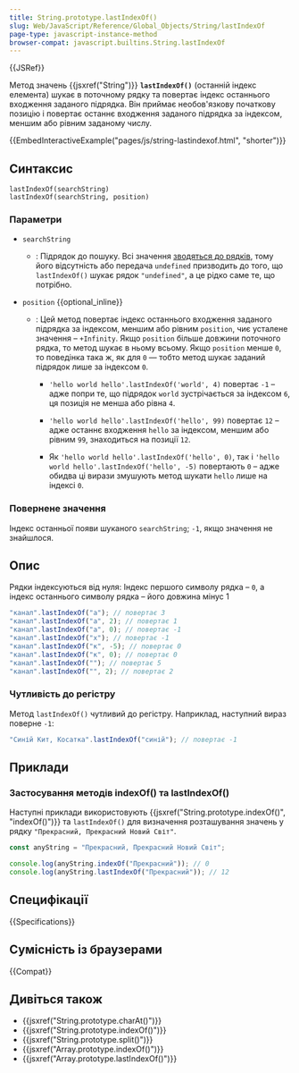 ```yaml
---
title: String.prototype.lastIndexOf()
slug: Web/JavaScript/Reference/Global_Objects/String/lastIndexOf
page-type: javascript-instance-method
browser-compat: javascript.builtins.String.lastIndexOf
---
```


{{JSRef}}

Метод значень {{jsxref("String")}} **`lastIndexOf()`** (останній індекс елемента) шукає в поточному рядку та повертає індекс останнього входження заданого підрядка. Він приймає необов'язкову початкову позицію і повертає останнє входження заданого підрядка за індексом, меншим або рівним заданому числу.

{{EmbedInteractiveExample("pages/js/string-lastindexof.html", "shorter")}}

## Синтаксис

```js-nolint
lastIndexOf(searchString)
lastIndexOf(searchString, position)
```

### Параметри

- `searchString`

  - : Підрядок до пошуку. Всі значення [зводяться до рядків](/uk/docs/Web/JavaScript/Reference/Global_Objects/String#zvedennia-do-riadka), тому його відсутність або передача `undefined` призводить до того, що `lastIndexOf()` шукає рядок `"undefined"`, а це рідко саме те, що потрібно.

- `position` {{optional_inline}}

  - : Цей метод повертає індекс останнього входження заданого підрядка за індексом, меншим або рівним `position`, чиє усталене значення – `+Infinity`. Якщо `position` більше довжини поточного рядка, то метод шукає в ньому всьому. Якщо `position` менше `0`, то поведінка така ж, як для `0` — тобто метод шукає заданий підрядок лише за індексом `0`.

    - `'hello world hello'.lastIndexOf('world', 4)` повертає `-1` – адже попри те, що підрядок `world` зустрічається за індексом `6`, ця позиція не менша або рівна `4`.

    - `'hello world hello'.lastIndexOf('hello', 99)` повертає `12` – адже останнє входження `hello` за індексом, меншим або рівним `99`, знаходиться на позиції `12`.

    - Як `'hello world hello'.lastIndexOf('hello', 0)`, так і `'hello world hello'.lastIndexOf('hello', -5)` повертають `0` – адже обидва ці вирази змушують метод шукати `hello` лише на індексі `0`.

### Повернене значення

Індекс останньої появи шуканого `searchString`; `-1`, якщо значення не знайшлося.

## Опис

Рядки індексуються від нуля: Індекс першого символу рядка – `0`, а індекс останнього символу рядка – його довжина мінус 1

```js
"канал".lastIndexOf("а"); // повертає 3
"канал".lastIndexOf("а", 2); // повертає 1
"канал".lastIndexOf("а", 0); // повертає -1
"канал".lastIndexOf("х"); // повертає -1
"канал".lastIndexOf("к", -5); // повертає 0
"канал".lastIndexOf("к", 0); // повертає 0
"канал".lastIndexOf(""); // повертає 5
"канал".lastIndexOf("", 2); // повертає 2
```

### Чутливість до регістру

Метод `lastIndexOf()` чутливий до регістру. Наприклад, наступний вираз поверне `-1`:

```js
"Синій Кит, Косатка".lastIndexOf("синій"); // повертає -1
```

## Приклади

### Застосування методів indexOf() та lastIndexOf()

Наступні приклади використовують {{jsxref("String.prototype.indexOf()", "indexOf()")}} та `lastIndexOf()` для визначення розташування значень у рядку `"Прекрасний, Прекрасний Новий Світ"`.

```js
const anyString = "Прекрасний, Прекрасний Новий Світ";

console.log(anyString.indexOf("Прекрасний")); // 0
console.log(anyString.lastIndexOf("Прекрасний")); // 12
```

## Специфікації

{{Specifications}}

## Сумісність із браузерами

{{Compat}}

## Дивіться також

- {{jsxref("String.prototype.charAt()")}}
- {{jsxref("String.prototype.indexOf()")}}
- {{jsxref("String.prototype.split()")}}
- {{jsxref("Array.prototype.indexOf()")}}
- {{jsxref("Array.prototype.lastIndexOf()")}}
